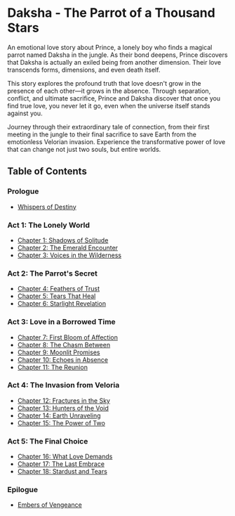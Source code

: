 # Daksha - The Parrot of a Thousand Stars

An emotional love story about Prince, a lonely boy who finds a magical parrot named Daksha in the jungle. As their bond deepens, Prince discovers that Daksha is actually an exiled being from another dimension. Their love transcends forms, dimensions, and even death itself.

This story explores the profound truth that love doesn't grow in the presence of each other—it grows in the absence. Through separation, conflict, and ultimate sacrifice, Prince and Daksha discover that once you find true love, you never let it go, even when the universe itself stands against you.

Journey through their extraordinary tale of connection, from their first meeting in the jungle to their final sacrifice to save Earth from the emotionless Velorian invasion. Experience the transformative power of love that can change not just two souls, but entire worlds.

## Table of Contents

### Prologue
- [Whispers of Destiny](prologue_whispers_of_destiny.md)

### Act 1: The Lonely World
- [Chapter 1: Shadows of Solitude](act1_chapter1_shadows_of_solitude.md)
- [Chapter 2: The Emerald Encounter](act1_chapter2_the_emerald_encounter.md)
- [Chapter 3: Voices in the Wilderness](act1_chapter3_voices_in_the_wilderness.md)

### Act 2: The Parrot's Secret
- [Chapter 4: Feathers of Trust](act2_chapter4_feathers_of_trust.md)
- [Chapter 5: Tears That Heal](act2_chapter5_tears_that_heal.md)
- [Chapter 6: Starlight Revelation](act2_chapter6_starlight_revelation.md)

### Act 3: Love in a Borrowed Time
- [Chapter 7: First Bloom of Affection](act3_chapter7_first_bloom_of_affection.md)
- [Chapter 8: The Chasm Between](act3_chapter8_the_chasm_between.md)
- [Chapter 9: Moonlit Promises](act3_chapter9_moonlit_promises.md)
- [Chapter 10: Echoes in Absence](act3_chapter10_echoes_in_absence.md)
- [Chapter 11: The Reunion](act3_chapter11_the_reunion.md)

### Act 4: The Invasion from Veloria
- [Chapter 12: Fractures in the Sky](act4_chapter12_fractures_in_the_sky.md)
- [Chapter 13: Hunters of the Void](act4_chapter13_hunters_of_the_void.md)
- [Chapter 14: Earth Unraveling](act4_chapter14_earth_unraveling.md)
- [Chapter 15: The Power of Two](act4_chapter15_the_power_of_two.md)

### Act 5: The Final Choice
- [Chapter 16: What Love Demands](act5_chapter16_what_love_demands.md)
- [Chapter 17: The Last Embrace](act5_chapter17_the_last_embrace.md)
- [Chapter 18: Stardust and Tears](act5_chapter18_stardust_and_tears.md)

### Epilogue
- [Embers of Vengeance](epilogue_embers_of_vengeance.md)
